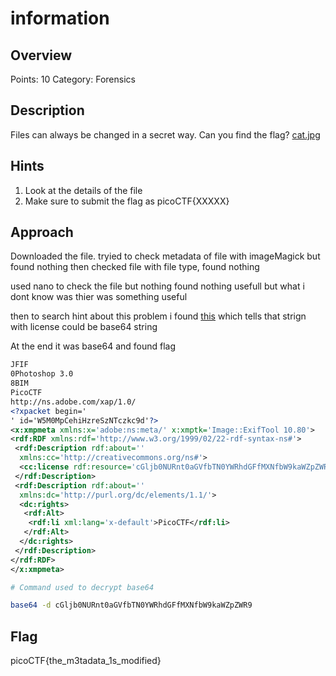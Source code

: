 # information

## Overview

Points: 10
Category: Forensics

## Description

Files can always be changed in a secret way. Can you find the flag? [cat.jpg](./cat.jpg)

## Hints

1. Look at the details of the file
2. Make sure to submit the flag as picoCTF{XXXXX}

## Approach

Downloaded the file. tryied to check metadata of file with imageMagick but found nothing 
then checked file with file type, found nothing 

used nano to check the file but nothing found nothing usefull but what i dont know was thier was something useful

then to search hint about this problem i found [this](https://github.com/vivian-dai/PicoCTF2021-Writeup/blob/main/Forensics/information/information.md) which tells that strign with license could be base64 string

At the end it was base64 and found flag

```xml
JFIF
0Photoshop 3.0
8BIM
PicoCTF
http://ns.adobe.com/xap/1.0/
<?xpacket begin='
' id='W5M0MpCehiHzreSzNTczkc9d'?>
<x:xmpmeta xmlns:x='adobe:ns:meta/' x:xmptk='Image::ExifTool 10.80'>
<rdf:RDF xmlns:rdf='http://www.w3.org/1999/02/22-rdf-syntax-ns#'>
 <rdf:Description rdf:about=''
  xmlns:cc='http://creativecommons.org/ns#'>
  <cc:license rdf:resource='cGljb0NURnt0aGVfbTN0YWRhdGFfMXNfbW9kaWZpZWR9'/>
 </rdf:Description>
 <rdf:Description rdf:about=''
  xmlns:dc='http://purl.org/dc/elements/1.1/'>
  <dc:rights>
   <rdf:Alt>
    <rdf:li xml:lang='x-default'>PicoCTF</rdf:li>
   </rdf:Alt>
  </dc:rights>
 </rdf:Description>
</rdf:RDF>
</x:xmpmeta>
```

```bash
# Command used to decrypt base64

base64 -d cGljb0NURnt0aGVfbTN0YWRhdGFfMXNfbW9kaWZpZWR9
```

## Flag

picoCTF{the_m3tadata_1s_modified}
